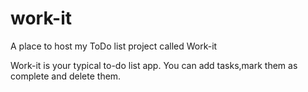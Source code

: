 # work-it
A place to host my ToDo list project called Work-it

Work-it is your typical to-do list app.
You can add tasks,mark them as complete and delete them.
